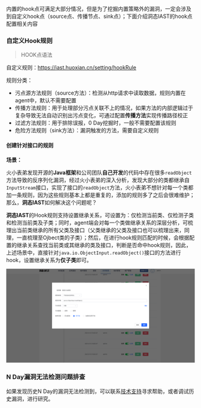 内置的hook点可满足大部分情况，但是为了挖掘内置策略外的漏洞，一定会涉及到自定义hook点（source点、传播节点、sink点）；下面介绍洞态IAST的hook点配置相关内容

### 自定义Hook规则

> HOOK点语法

自定义规则：https://iast.huoxian.cn/setting/hookRule

规则分类：
- 污点源方法规则（source方法）：检测从http请求中读取数据，规则内置在agent中，默认不需要配置
- 传播方法规则：用于处理部分污点关联不上的情况，如果方法的内部逻辑过于复杂导致无法自动识别出污点变化，可通过配置**传播方法**实现传播路径校正
- 过滤方法规则：用于排除误报，0 Day挖掘时，一般不需要配置该规则
- 危险方法规则（sink方法）：漏洞触发的方法，需要自定义规则

#### 创建针对接口的规则

**场景：**

火小表弟发现开源的**Java框架**和公司团队**自己开发**的代码中存在很多`readObject`方法导致的反序列化漏洞，经过火小表弟的深入分析，发现大部分的类都继承自`InputStream`接口，实现了接口的`readObject`方法，火小表弟不想针对每一个类都加一条规则，因为这些规则基本上都是重复的，添加的规则多了之后会很难维护；那么，**洞态IAST**如何解决这个问题呢？

**洞态IAST**的Hook规则支持设置继承关系，可设置为：仅检测当前类、仅检测子类和检测当前类及子类；同时，agent端会对每一个类做继承关系的深层分析，可梳理出当前类继承的所有父类及接口（父类继承的父类及接口也可以梳理出来，同理，一直梳理至Ojbect类的子类）；然后，在进行hook规则匹配的时候，会根据配置的继承关系查找当前类或其继承的类及接口，判断是否命中hook规则，因此，上述场景中，直接针对`java.io.ObjectInput.readObject()`接口的方法进行hook，设置继承关系为**仅子类**即可。

![interface demo](../../doc/assets/bugbountry/interface_demo.png)



### N Day漏洞无法检测问题排查
如果发现历史N Day的漏洞无法检测到，可以联系[技术支持](/doc/aboutus/support)寻求帮助，或者调试历史漏洞，进行研究。

